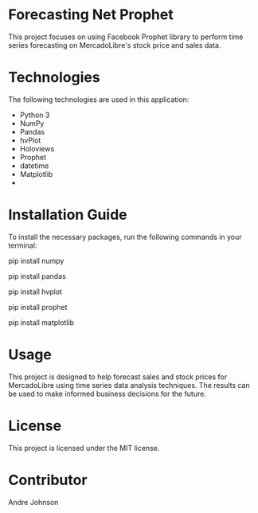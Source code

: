 # Forecasting Net Prophet

This project focuses on using Facebook Prophet library to perform time series forecasting on MercadoLibre's stock price and sales data.

# Technologies
The following technologies are used in this application:
* Python 3
* NumPy
* Pandas
* hvPlot
* Holoviews
* Prophet
* datetime
* Matplotlib
* 
# Installation Guide
To install the necessary packages, run the following commands in your terminal:

pip install numpy 

pip install pandas 

pip install hvplot 

pip install prophet 

pip install matplotlib

# Usage
This project is designed to help forecast sales and stock prices for MercadoLibre using time series data analysis techniques. The results can be used to make informed business decisions for the future.

# License
This project is licensed under the MIT license.

# Contributor
Andre Johnson
